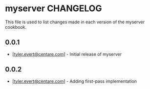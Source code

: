 myserver CHANGELOG
==================

This file is used to list changes made in each version of the myserver cookbook.

0.0.1
-----
- [tyler.evert@centare.com] - Initial release of myserver

0.0.2
-----
- [tyler.evert@centare.com] - Adding first-pass implementation
